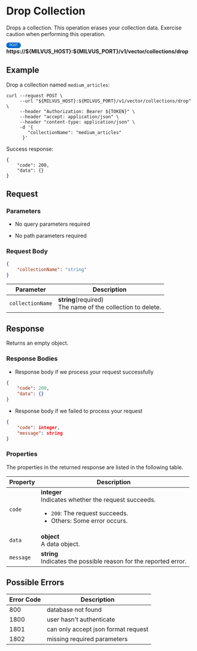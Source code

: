 # Drop Collection

Drops a collection. This operation erases your collection data. Exercise caution when performing this operation.

<div>
    <div style="display: inline-block; background: #026aca; font-size: 0.6em; border-radius: 10px; color: #ffffff; padding: 0.3em 1em;">
        <span>POST</span>
    </div>
    <span style="font-weight: bold;">  https://${MILVUS_HOST}:${MILVUS_PORT}/v1/vector/collections/drop</span>
</div>

## Example


Drop a collection named `medium_articles`:

```shell
curl --request POST \
     --url "${MILVUS_HOST}:${MILVUS_PORT}/v1/vector/collections/drop" \
     --header "Authorization: Bearer ${TOKEN}" \
     --header "accept: application/json" \
     --header "content-type: application/json" \
     -d '{
        "collectionName": "medium_articles"
      }'
```

Success response:

```shell
{
    "code": 200,
    "data": {}
}
```



## Request

### Parameters

- No query parameters required

- No path parameters required

### Request Body

```json
{
    "collectionName": "string"
}
```

| Parameter        | Description                                                                               |
|------------------|-------------------------------------------------------------------------------------------|
| `collectionName`  | **string**(required)<br>The name of the collection to delete.|

## Response

Returns an empty object.

### Response Bodies

- Response body if we process your request successfully

```json
{
    "code": 200,
    "data": {}
}
```

- Response body if we failed to process your request

```json
{
    "code": integer,
    "message": string
}
```

### Properties

The properties in the returned response are listed in the following table.

| Property | Description                                                                                                                                 |
|----------|---------------------------------------------------------------------------------------------------------------------------------------------|
| `code`   | **integer**<br>Indicates whether the request succeeds.<br><ul><li>`200`: The request succeeds.</li><li>Others: Some error occurs.</li></ul> |
| `data`    | **object**<br>A data object. |
| `message`  | **string**<br>Indicates the possible reason for the reported error. |

## Possible Errors

| Error Code | Description |
| --- | --- |
| 800 | database not found |
| 1800 | user hasn't authenticate |
| 1801 | can only accept json format request |
| 1802 | missing required parameters |
